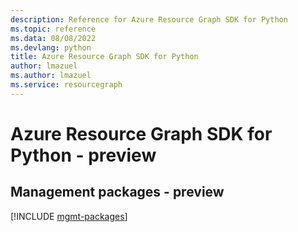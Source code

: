 ```yaml
---
description: Reference for Azure Resource Graph SDK for Python
ms.topic: reference
ms.data: 08/08/2022
ms.devlang: python
title: Azure Resource Graph SDK for Python
author: lmazuel
ms.author: lmazuel
ms.service: resourcegraph
---
```

# Azure Resource Graph SDK for Python - preview

## Management packages - preview
[!INCLUDE [mgmt-packages](resource-graph-mgmt-index.md)]